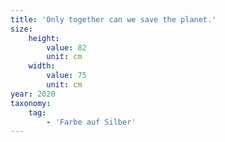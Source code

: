 ```yaml
---
title: 'Only together can we save the planet.'
size:
    height:
        value: 82
        unit: cm
    width:
        value: 75
        unit: cm
year: 2020
taxonomy:
    tag:
        - 'Farbe auf Silber'
---
```

